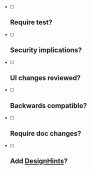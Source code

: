 - [ ] Require test?
   -
- [ ] Security implications?
    -
- [ ] UI changes reviewed?
    -
- [ ] Backwards compatible?
    -
- [ ] Require doc changes?
    -
- [ ] Add [DesignHints](https://github.com/radiasoft/pykern/wiki/DesignHints)?
    -
